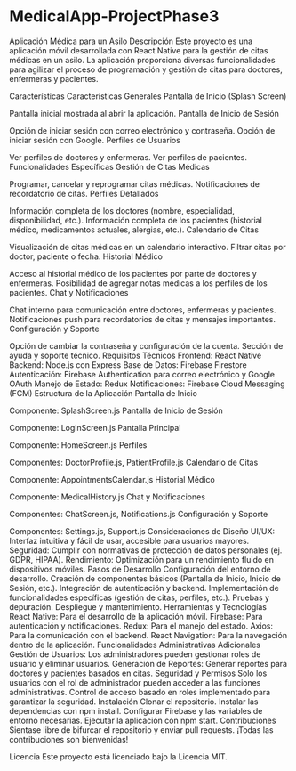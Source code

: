 # MedicalApp-ProjectPhase3
Aplicación Médica para un Asilo
Descripción
Este proyecto es una aplicación móvil desarrollada con React Native para la gestión de citas médicas en un asilo. La aplicación proporciona diversas funcionalidades para agilizar el proceso de programación y gestión de citas para doctores, enfermeras y pacientes.

Características
Características Generales
Pantalla de Inicio (Splash Screen)

Pantalla inicial mostrada al abrir la aplicación.
Pantalla de Inicio de Sesión

Opción de iniciar sesión con correo electrónico y contraseña.
Opción de iniciar sesión con Google.
Perfiles de Usuarios

Ver perfiles de doctores y enfermeras.
Ver perfiles de pacientes.
Funcionalidades Específicas
Gestión de Citas Médicas

Programar, cancelar y reprogramar citas médicas.
Notificaciones de recordatorio de citas.
Perfiles Detallados

Información completa de los doctores (nombre, especialidad, disponibilidad, etc.).
Información completa de los pacientes (historial médico, medicamentos actuales, alergias, etc.).
Calendario de Citas

Visualización de citas médicas en un calendario interactivo.
Filtrar citas por doctor, paciente o fecha.
Historial Médico

Acceso al historial médico de los pacientes por parte de doctores y enfermeras.
Posibilidad de agregar notas médicas a los perfiles de los pacientes.
Chat y Notificaciones

Chat interno para comunicación entre doctores, enfermeras y pacientes.
Notificaciones push para recordatorios de citas y mensajes importantes.
Configuración y Soporte

Opción de cambiar la contraseña y configuración de la cuenta.
Sección de ayuda y soporte técnico.
Requisitos Técnicos
Frontend: React Native
Backend: Node.js con Express
Base de Datos: Firebase Firestore
Autenticación: Firebase Authentication para correo electrónico y Google OAuth
Manejo de Estado: Redux
Notificaciones: Firebase Cloud Messaging (FCM)
Estructura de la Aplicación
Pantalla de Inicio

Componente: SplashScreen.js
Pantalla de Inicio de Sesión

Componente: LoginScreen.js
Pantalla Principal

Componente: HomeScreen.js
Perfiles

Componentes: DoctorProfile.js, PatientProfile.js
Calendario de Citas

Componente: AppointmentsCalendar.js
Historial Médico

Componente: MedicalHistory.js
Chat y Notificaciones

Componentes: ChatScreen.js, Notifications.js
Configuración y Soporte

Componentes: Settings.js, Support.js
Consideraciones de Diseño
UI/UX: Interfaz intuitiva y fácil de usar, accesible para usuarios mayores.
Seguridad: Cumplir con normativas de protección de datos personales (ej. GDPR, HIPAA).
Rendimiento: Optimización para un rendimiento fluido en dispositivos móviles.
Pasos de Desarrollo
Configuración del entorno de desarrollo.
Creación de componentes básicos (Pantalla de Inicio, Inicio de Sesión, etc.).
Integración de autenticación y backend.
Implementación de funcionalidades específicas (gestión de citas, perfiles, etc.).
Pruebas y depuración.
Despliegue y mantenimiento.
Herramientas y Tecnologías
React Native: Para el desarrollo de la aplicación móvil.
Firebase: Para autenticación y notificaciones.
Redux: Para el manejo del estado.
Axios: Para la comunicación con el backend.
React Navigation: Para la navegación dentro de la aplicación.
Funcionalidades Administrativas Adicionales
Gestión de Usuarios:
Los administradores pueden gestionar roles de usuario y eliminar usuarios.
Generación de Reportes:
Generar reportes para doctores y pacientes basados en citas.
Seguridad y Permisos
Solo los usuarios con el rol de administrador pueden acceder a las funciones administrativas.
Control de acceso basado en roles implementado para garantizar la seguridad.
Instalación
Clonar el repositorio.
Instalar las dependencias con npm install.
Configurar Firebase y las variables de entorno necesarias.
Ejecutar la aplicación con npm start.
Contribuciones
Sientase libre de bifurcar el repositorio y enviar pull requests. ¡Todas las contribuciones son bienvenidas!

Licencia
Este proyecto está licenciado bajo la Licencia MIT.
